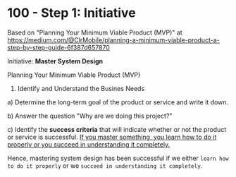 # 100 - Step 1: Initiative

Based on "Planning Your Minimum Viable Product (MVP)" at https://medium.com/@ClrMobile/planning-a-minimum-viable-product-a-step-by-step-guide-6f387d657870

Initiative: **Master System Design**

Planning Your Minimum Viable Product (MVP)

1. Identify and Understand the Busines Needs

a) Determine the long-term goal of the product or service and write it down.

b) Answer the question "Why are we doing this project?"

c) Identify the **success criteria** that will indicate whether or not the product or service is successful. [If you master something, you learn how to do it properly or you succeed in understanding it completely.](https://www.collinsdictionary.com/dictionary/english/master-a-subject#:~:text=If%20you%20master%20something%2C%20you,succeed%20in%20understanding%20it%20completely.) 

Hence, mastering system design has been successful if we either ```learn how to do it properly``` or we ```succeed in understanding it completely```. 
